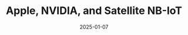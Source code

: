 ---
title: "Apple, NVIDIA, and Satellite NB-IoT"
date: 2025-01-07
audio: "iotforge_unplugged_250107.mp3"
image: "cover.png"
script: "script.md"
sources: "sources.md"
description: "Dive into this episode of IoT Forge Unplugged, where we explore exciting IoT developments! We discuss Apple’s move into Wi-Fi and Bluetooth chips, NVIDIA’s Jetson Orin Nano and its edge computing potential, and groundbreaking satellite NB-IoT trials by Mavenir and Terrestar. Plus, a DIY project idea to control Raspberry Pi GPIOs via Arduino Cloud."
tags: ["podcast", "episode"]
categories: ["Podcasts"]
---